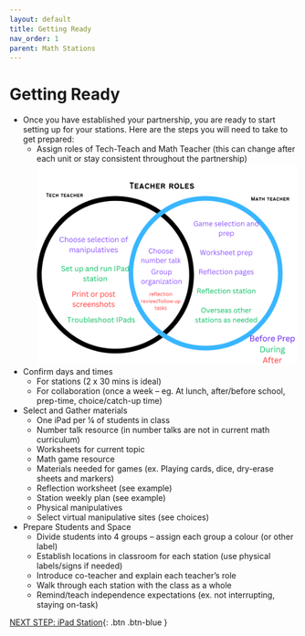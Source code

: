 ```yaml
---
layout: default
title: Getting Ready 
nav_order: 1
parent: Math Stations
---
```

# Getting Ready 

- Once you have established your partnership, you are ready to start setting up for your stations. Here are the steps you will need to take to get prepared: 
    - Assign roles of Tech-Teach and Math Teacher (this can change after each unit or stay consistent throughout the partnership)
<img src="images/teachers.png" style="width:700px;" alt="Stations"><br>
- Confirm days and times  
    - For stations (2 x 30 mins is ideal)
    - For collaboration (once a week – eg. At lunch, after/before school, prep-time, choice/catch-up time) 
- Select and Gather materials
    - One iPad per ¼ of students in class
    - Number talk resource (in number talks are not in current math curriculum)
    - Worksheets for current topic
    - Math game resource
    - Materials needed for games (ex. Playing cards, dice, dry-erase sheets and markers)
    - Reflection worksheet (see example)
    - Station weekly plan (see example)
    - Physical manipulatives
    - Select virtual manipulative sites (see choices) 
- Prepare Students and Space 
    - Divide students into 4 groups – assign each group a colour (or other label)
    - Establish locations in classroom for each station (use physical labels/signs if needed)
    - Introduce co-teacher and explain each teacher’s role
    - Walk through each station with the class as a whole
    - Remind/teach independence expectations (ex. not interrupting, staying on-task) 

[NEXT STEP: iPad Station](1-ipad-station.html){: .btn .btn-blue }
